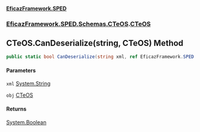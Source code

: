 #### [EficazFramework.SPED](EficazFrameworkSPED.md 'EficazFramework SPED')
### [EficazFramework.SPED.Schemas.CTeOS](EficazFramework.SPED.Schemas.CTeOS.md 'EficazFramework.SPED.Schemas.CTeOS').[CTeOS](EficazFramework.SPED.Schemas.CTeOS/CTeOS.md 'EficazFramework.SPED.Schemas.CTeOS.CTeOS')

## CTeOS.CanDeserialize(string, CTeOS) Method

```csharp
public static bool CanDeserialize(string xml, ref EficazFramework.SPED.Schemas.CTeOS.CTeOS obj);
```
#### Parameters

<a name='EficazFramework.SPED.Schemas.CTeOS.CTeOS.CanDeserialize(string,EficazFramework.SPED.Schemas.CTeOS.CTeOS).xml'></a>

`xml` [System.String](https://docs.microsoft.com/en-us/dotnet/api/System.String 'System.String')

<a name='EficazFramework.SPED.Schemas.CTeOS.CTeOS.CanDeserialize(string,EficazFramework.SPED.Schemas.CTeOS.CTeOS).obj'></a>

`obj` [CTeOS](EficazFramework.SPED.Schemas.CTeOS/CTeOS.md 'EficazFramework.SPED.Schemas.CTeOS.CTeOS')

#### Returns
[System.Boolean](https://docs.microsoft.com/en-us/dotnet/api/System.Boolean 'System.Boolean')